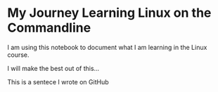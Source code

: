 # My Journey Learning Linux on the Commandline

I am using this notebook to document what I am learning in the Linux course. 

I will make the best out of this...


This is a sentece I wrote on GitHub

